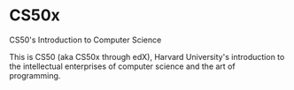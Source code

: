 # CS50x
 CS50's Introduction to Computer Science

This is CS50 (aka CS50x through edX), Harvard University's introduction to the intellectual enterprises of computer science and the art of programming.
